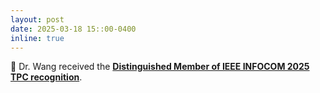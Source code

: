 ```yaml
---
layout: post
date: 2025-03-18 15::00-0400
inline: true
---
```


:bookmark: Dr. Wang received the <a href="/assets/pdf/INFOCOM Dist TPC Certificate"><strong>Distinguished Member of IEEE INFOCOM 2025 TPC recognition</strong></a>. 
